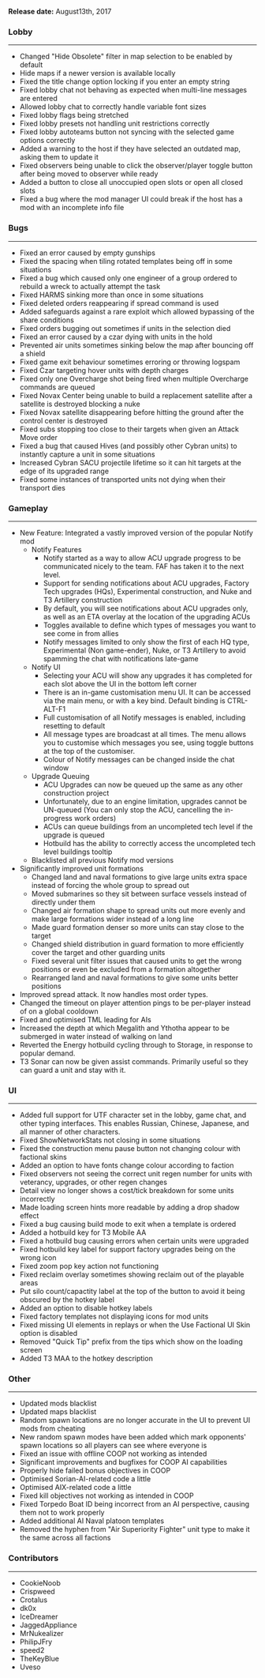 **Release date:** August13th, 2017

### Lobby

------------------------------------------------------------------------

-   Changed "Hide Obsolete" filter in map selection to be enabled by
    default
-   Hide maps if a newer version is available locally
-   Fixed the title change option locking if you enter an empty string
-   Fixed lobby chat not behaving as expected when multi-line messages
    are entered
-   Allowed lobby chat to correctly handle variable font sizes
-   Fixed lobby flags being stretched
-   Fixed lobby presets not handling unit restrictions correctly
-   Fixed lobby autoteams button not syncing with the selected game
    options correctly
-   Added a warning to the host if they have selected an outdated map,
    asking them to update it
-   Fixed observers being unable to click the observer/player toggle
    button after being moved to observer while ready
-   Added a button to close all unoccupied open slots or open all closed
    slots
-   Fixed a bug where the mod manager UI could break if the host has a
    mod with an incomplete info file

### Bugs

------------------------------------------------------------------------

-   Fixed an error caused by empty gunships
-   Fixed the spacing when tiling rotated templates being off in some
    situations
-   Fixed a bug which caused only one engineer of a group ordered to
    rebuild a wreck to actually attempt the task
-   Fixed HARMS sinking more than once in some situations
-   Fixed deleted orders reappearing if spread command is used
-   Added safeguards against a rare exploit which allowed bypassing of
    the share conditions
-   Fixed orders bugging out sometimes if units in the selection died
-   Fixed an error caused by a czar dying with units in the hold
-   Prevented air units sometimes sinking below the map after bouncing
    off a shield
-   Fixed game exit behaviour sometimes erroring or throwing logspam
-   Fixed Czar targeting hover units with depth charges
-   Fixed only one Overcharge shot being fired when multiple Overcharge
    commands are queued
-   Fixed Novax Center being unable to build a replacement satellite
    after a satellite is destroyed blocking a nuke
-   Fixed Novax satellite disappearing before hitting the ground after
    the control center is destroyed
-   Fixed subs stopping too close to their targets when given an Attack
    Move order
-   Fixed a bug that caused Hives (and possibly other Cybran units) to
    instantly capture a unit in some situations
-   Increased Cybran SACU projectile lifetime so it can hit targets at
    the edge of its upgraded range
-   Fixed some instances of transported units not dying when their
    transport dies

### Gameplay

------------------------------------------------------------------------

-   New Feature: Integrated a vastly improved version of the popular
    Notify mod
    -   Notify Features
        -   Notify started as a way to allow ACU upgrade progress to be
            communicated nicely to the team. FAF has taken it to the
            next level.
        -   Support for sending notifications about ACU upgrades,
            Factory Tech upgrades (HQs), Experimental construction, and
            Nuke and T3 Artillery construction
        -   By default, you will see notifications about ACU upgrades
            only, as well as an ETA overlay at the location of the
            upgrading ACUs
        -   Toggles available to define which types of messages you want
            to see come in from allies
        -   Notify messages limited to only show the first of each HQ
            type, Experimental (Non game-ender), Nuke, or T3 Artillery
            to avoid spamming the chat with notifications late-game
    -   Notify UI
        -   Selecting your ACU will show any upgrades it has completed
            for each slot above the UI in the bottom left corner
        -   There is an in-game customisation menu UI. It can be
            accessed via the main menu, or with a key bind. Default
            binding is CTRL-ALT-F1
        -   Full customisation of all Notify messages is enabled,
            including resetting to default
        -   All message types are broadcast at all times. The menu
            allows you to customise which messages you see, using toggle
            buttons at the top of the customiser.
        -   Colour of Notify messages can be changed inside the chat
            window
    -   Upgrade Queuing
        -   ACU Upgrades can now be queued up the same as any other
            construction project
        -   Unfortunately, due to an engine limitation, upgrades cannot
            be UN-queued (You can only stop the ACU, cancelling the
            in-progress work orders)
        -   ACUs can queue buildings from an uncompleted tech level if
            the upgrade is queued
        -   Hotbuild has the ability to correctly access the uncompleted
            tech level buildings tooltip
    -   Blacklisted all previous Notify mod versions
-   Significantly improved unit formations
    -   Changed land and naval formations to give large units extra
        space instead of forcing the whole group to spread out
    -   Moved submarines so they sit between surface vessels instead of
        directly under them
    -   Changed air formation shape to spread units out more evenly and
        make large formations wider instead of a long line
    -   Made guard formation denser so more units can stay close to the
        target
    -   Changed shield distribution in guard formation to more
        efficiently cover the target and other guarding units
    -   Fixed several unit filter issues that caused units to get the
        wrong positions or even be excluded from a formation altogether
    -   Rearranged land and naval formations to give some units better
        positions
-   Improved spread attack. It now handles most order types.
-   Changed the timeout on player attention pings to be per-player
    instead of on a global cooldown
-   Fixed and optimised TML leading for AIs
-   Increased the depth at which Megalith and Ythotha appear to be
    submerged in water instead of walking on land
-   Reverted the Energy hotbuild cycling through to Storage, in response
    to popular demand.
-   T3 Sonar can now be given assist commands. Primarily useful so they
    can guard a unit and stay with it.

### UI

------------------------------------------------------------------------

-   Added full support for UTF character set in the lobby, game chat,
    and other typing interfaces. This enables Russian, Chinese,
    Japanese, and all manner of other characters.
-   Fixed ShowNetworkStats not closing in some situations
-   Fixed the construction menu pause button not changing colour with
    factional skins
-   Added an option to have fonts change colour according to faction
-   Fixed observers not seeing the correct unit regen number for units
    with veterancy, upgrades, or other regen changes
-   Detail view no longer shows a cost/tick breakdown for some units
    incorrectly
-   Made loading screen hints more readable by adding a drop shadow
    effect
-   Fixed a bug causing build mode to exit when a template is ordered
-   Added a hotbuild key for T3 Mobile AA
-   Fixed a hotbuild bug causing errors when certain units were upgraded
-   Fixed hotbuild key label for support factory upgrades being on the
    wrong icon
-   Fixed zoom pop key action not functioning
-   Fixed reclaim overlay sometimes showing reclaim out of the playable
    areas
-   Put silo count/capactity label at the top of the button to avoid it
    being obscured by the hotkey label
-   Added an option to disable hotkey labels
-   Fixed factory templates not displaying icons for mod units
-   Fixed missing UI elements in replays or when the Use Factional UI
    Skin option is disabled
-   Removed "Quick Tip" prefix from the tips which show on the loading
    screen
-   Added T3 MAA to the hotkey description

### Other

------------------------------------------------------------------------

-   Updated mods blacklist
-   Updated maps blacklist
-   Random spawn locations are no longer accurate in the UI to prevent
    UI mods from cheating
-   New random spawn modes have been added which mark opponents' spawn
    locations so all players can see where everyone is
-   Fixed an issue with offline COOP not working as intended
-   Significant improvements and bugfixes for COOP AI capabilities
-   Properly hide failed bonus objectives in COOP
-   Optimised Sorian-AI-related code a little
-   Optimised AIX-related code a little
-   Fixed kill objectives not working as intended in COOP
-   Fixed Torpedo Boat ID being incorrect from an AI perspective,
    causing them not to work properly
-   Added additional AI Naval platoon templates
-   Removed the hyphen from "Air Superiority Fighter" unit type to make
    it the same across all factions

### Contributors

------------------------------------------------------------------------

-   CookieNoob
-   Crispweed
-   Crotalus
-   dk0x
-   IceDreamer
-   JaggedAppliance
-   MrNukealizer
-   PhilipJFry
-   speed2
-   TheKeyBlue
-   Uveso